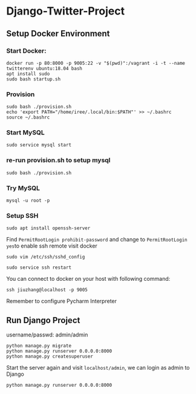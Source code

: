 # Django-Twitter-Project

## Setup Docker Environment
### Start Docker:
```
docker run -p 80:8000 -p 9005:22 -v "$(pwd)":/vagrant -i -t --name twitterenv ubuntu:18.04 bash
apt install sudo
sudo bash startup.sh
```
### Provision
```
sudo bash ./provision.sh 
echo 'export PATH="/home/iree/.local/bin:$PATH"' >> ~/.bashrc
source ~/.bashrc
```

### Start MySQL
```
sudo service mysql start
```

### re-run provision.sh to setup mysql
```
sudo bash ./provision.sh
```

### Try MySQL
```
mysql -u root -p
```


### Setup SSH
```
sudo apt install openssh-server
```
Find `PermitRootLogin prohibit-password` and change to `PermitRootLogin yes`to enable ssh remote visit docker
```
sudo vim /etc/ssh/sshd_config
```
```
sudo service ssh restart
```
You can connect to docker on your host with following command:
```
ssh jiuzhang@localhost -p 9005
```
Remember to configure Pycharm Interpreter

## Run Django Project
username/passwd: admin/admin
``` 
python manage.py migrate
python manage.py runserver 0.0.0.0:8000
python manage.py createsuperuser
```
Start the server again and visit `localhost/admin`, we can login as admin to Django
```
python manage.py runserver 0.0.0.0:8000
```


